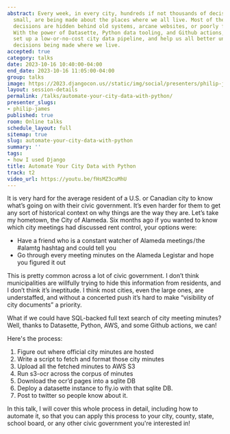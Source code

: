 ```yaml
---
abstract: Every week, in every city, hundreds if not thousands of decisions, big and
  small, are being made about the places where we all live. Most of the time, these
  decisions are hidden behind old systems, arcane websites, or poorly formatted PDFs.
  With the power of Datasette, Python data tooling, and Github actions, you can quickly
  set up a low-or-no-cost city data pipeline, and help us all better understand the
  decisions being made where we live.
accepted: true
category: talks
date: 2023-10-16 10:40:00-04:00
end_date: 2023-10-16 11:05:00-04:00
group: talks
image: https://2023.djangocon.us//static/img/social/presenters/philip-james.png
layout: session-details
permalink: /talks/automate-your-city-data-with-python/
presenter_slugs:
- philip-james
published: true
room: Online talks
schedule_layout: full
sitemap: true
slug: automate-your-city-data-with-python
summary: ''
tags:
- how I used Django
title: Automate Your City Data with Python
track: t2
video_url: https://youtu.be/fHsMZ3cuMhU
---
```


It is very hard for the average resident of a U.S. or Canadian city to know what’s going on with their civic government. It’s even harder for them to get any sort of historical context on why things are the way they are. Let’s take my hometown, the City of Alameda. Six months ago if you wanted to know which city meetings had discussed rent control, your options were:

- Have a friend who is a constant watcher of Alameda meetings / the #alamtg hashtag and could tell you
- Go through every meeting minutes on the Alameda Legistar and hope you figured it out

This is pretty common across a lot of civic government. I don’t think municipalities are willfully trying to hide this information from residents, and I don’t think it’s ineptitude. I think most cities, even the large ones, are understaffed, and without a concerted push it’s hard to make “visibility of city documents” a priority.

What if we could have SQL-backed full text search of city meeting minutes? Well, thanks to Datasette, Python, AWS, and some Github actions, we can!

Here's the process:

1. Figure out where official city minutes are hosted
2. Write a script to fetch and format those city minutes
3. Upload all the fetched minutes to AWS S3
4. Run s3-ocr across the corpus of minutes
5. Download the ocr’d pages into a sqlite DB
6. Deploy a datasette instance to fly.io with that sqlite DB.
7. Post to twitter so people know about it.

In this talk, I will cover this whole process in detail, including how to automate it, so that you can apply this process to your city, county, state, school board, or any other civic government you're interested in!

